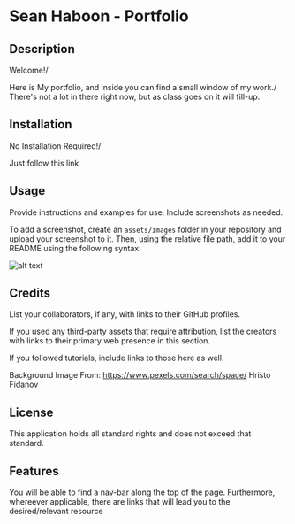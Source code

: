 # Sean Haboon - Portfolio

## Description

Welcome!/

Here is My portfolio, and inside you can find a small window of my work./
There's not a lot in there right now, but as class goes on it will fill-up.

## Installation

No Installation Required!/

Just follow this link 

## Usage

Provide instructions and examples for use. Include screenshots as needed.

To add a screenshot, create an `assets/images` folder in your repository and upload your screenshot to it. Then, using the relative file path, add it to your README using the following syntax:

![alt text](assets/images/screenshot.png)

## Credits

List your collaborators, if any, with links to their GitHub profiles.

If you used any third-party assets that require attribution, list the creators with links to their primary web presence in this section.

If you followed tutorials, include links to those here as well.

Background Image From:
https://www.pexels.com/search/space/
Hristo Fidanov

## License

This application holds all standard rights and does not exceed that standard.

## Features

You will be able to find a nav-bar along the top of the page. Furthermore, whereever applicable, there are links that will lead you to the desired/relevant resource